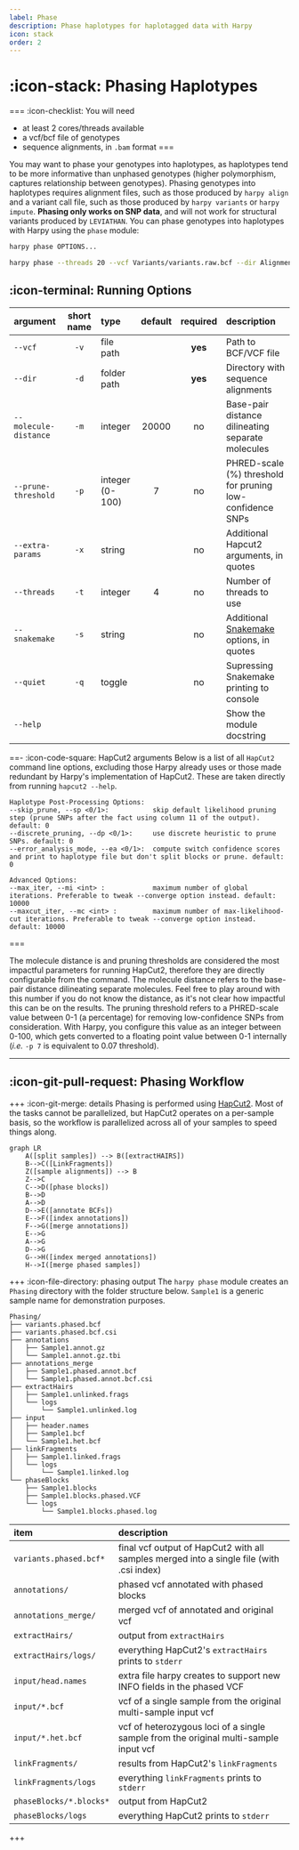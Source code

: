 ```yaml
---
label: Phase
description: Phase haplotypes for haplotagged data with Harpy
icon: stack
order: 2
---
```


# :icon-stack: Phasing Haplotypes

===  :icon-checklist: You will need
- at least 2 cores/threads available
- a vcf/bcf file of genotypes
- sequence alignments, in `.bam` format
===

You may want to phase your genotypes into haplotypes, as haplotypes tend to be more informative
than unphased genotypes (higher polymorphism, captures relationship between genotypes). Phasing
genotypes into haplotypes requires alignment files, such as those produced by `harpy align` and
a variant call file, such as those produced by `harpy variants` or `harpy impute`. **Phasing only
works on SNP data**, and will not work for structural variants produced by `LEVIATHAN`. You can phase genotypes into haplotypes with Harpy using the `phase` module:

```bash usage
harpy phase OPTIONS... 
```
```bash example
harpy phase --threads 20 --vcf Variants/variants.raw.bcf --dir Alignments/ema 
```


## :icon-terminal: Running Options
| argument              | short name | type            | default | required | description                                                                                     |
|:----------------------|:----------:|:----------------|:-------:|:--------:|:------------------------------------------------------------------------------------------------|
| `--vcf`               |    `-v`    | file path       |         | **yes**  | Path to BCF/VCF file                                                                            |
| `--dir`               |    `-d`    | folder path     |         | **yes**  | Directory with sequence alignments                                                              |
| `--molecule-distance` |    `-m`    | integer         |  20000  |    no    | Base-pair distance dilineating separate molecules                                               |
| `--prune-threshold`   |    `-p`    | integer (0-100) |    7    |    no    | PHRED-scale (%) threshold for pruning low-confidence SNPs                                       |
| `--extra-params`      |    `-x`    | string          |         |    no    | Additional Hapcut2 arguments, in quotes                                                         |
| `--threads`           |    `-t`    | integer         |    4    |    no    | Number of threads to use                                                                        |
| `--snakemake`         |    `-s`    | string          |         |    no    | Additional [Snakemake](../snakemake/#adding-additional-snakamake-parameters) options, in quotes |
| `--quiet`             |    `-q`    | toggle          |         |    no    | Supressing Snakemake printing to console                                                        |
| `--help`              |            |                 |         |          | Show the module docstring                                                                       |


==- :icon-code-square: HapCut2 arguments
Below is a list of all `HapCut2` command line options, excluding those Harpy already uses or those made redundant by Harpy's implementation of HapCut2.
These are taken directly from running `hapcut2 --help`.

``` hapcut2 arguments
Haplotype Post-Processing Options:
--skip_prune, --sp <0/1>:           skip default likelihood pruning step (prune SNPs after the fact using column 11 of the output). default: 0
--discrete_pruning, --dp <0/1>:     use discrete heuristic to prune SNPs. default: 0
--error_analysis_mode, --ea <0/1>:  compute switch confidence scores and print to haplotype file but don't split blocks or prune. default: 0

Advanced Options:
--max_iter, --mi <int> :            maximum number of global iterations. Preferable to tweak --converge option instead. default: 10000
--maxcut_iter, --mc <int> :         maximum number of max-likelihood-cut iterations. Preferable to tweak --converge option instead. default: 10000
```
===

The molecule distance is and pruning thresholds are considered the most impactful parameters
for running HapCut2, therefore they are directly configurable from the command. The molecule distance
refers to the base-pair distance dilineating separate molecules. Feel free to play around with this number 
if you do not know the distance, as it's not clear how impactful this can be on the results. The pruning 
threshold refers to a PHRED-scale value between 0-1 (a percentage) for removing low-confidence SNPs from consideration. 
With Harpy, you configure this value as an integer between 0-100, which gets converted to a floating point
value between 0-1 internally (_i.e._ `-p 7` is equivalent to 0.07 threshold).

---
## :icon-git-pull-request: Phasing Workflow
+++ :icon-git-merge: details
Phasing is performed using [HapCut2](https://github.com/vibansal/HapCUT2). Most of the tasks cannot
be parallelized, but HapCut2 operates on a per-sample basis, so the workflow is parallelized
across all of your samples to speed things along.

```mermaid
graph LR
    A([split samples]) --> B([extractHAIRS])
    B-->C([LinkFragments])
    Z([sample alignments]) --> B
    Z-->C
    C-->D([phase blocks])
    B-->D
    A-->D
    D-->E([annotate BCFs])
    E-->F([index annotations])
    F-->G([merge annotations])
    E-->G
    A-->G
    D-->G
    G-->H([index merged annotations])
    H-->I([merge phased samples])
```

+++ :icon-file-directory: phasing output
The `harpy phase` module creates an `Phasing` directory with the folder structure below. `Sample1` is a generic sample name for demonstration purposes.

```
Phasing/
├── variants.phased.bcf
├── variants.phased.bcf.csi
├── annotations
│   ├── Sample1.annot.gz
│   └── Sample1.annot.gz.tbi
├── annotations_merge
│   ├── Sample1.phased.annot.bcf
│   └── Sample1.phased.annot.bcf.csi
├── extractHairs
│   ├── Sample1.unlinked.frags
│   └── logs
│       └── Sample1.unlinked.log
├── input
│   ├── header.names
│   ├── Sample1.bcf
│   └── Sample1.het.bcf
├── linkFragments
│   ├── Sample1.linked.frags
│   └── logs
│       └── Sample1.linked.log
└── phaseBlocks
    ├── Sample1.blocks
    ├── Sample1.blocks.phased.VCF
    └── logs
        └── Sample1.blocks.phased.log

```

| item | description |
|:---|:---|
| `variants.phased.bcf*` | final vcf output of HapCut2 with all samples merged into a single file (with .csi index) |
| `annotations/` | phased vcf annotated with phased blocks |
| `annotations_merge/` | merged vcf of annotated and original vcf |
| `extractHairs/` | output from `extractHairs` |
| `extractHairs/logs/` | everything HapCut2's `extractHairs` prints to `stderr` |
| `input/head.names` | extra file harpy creates to support new INFO fields in the phased VCF |
| `input/*.bcf` | vcf of a single sample from the original multi-sample input vcf |
| `input/*.het.bcf` | vcf of heterozygous loci of a single sample from the original multi-sample input vcf |
| `linkFragments/` | results from HapCut2's `linkFragments` |
| `linkFragments/logs` | everything `linkFragments` prints to `stderr` |
| `phaseBlocks/*.blocks*` | output from HapCut2 |
| `phaseBlocks/logs` | everything HapCut2 prints to `stderr` |
+++
